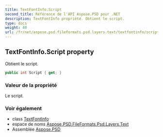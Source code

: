 ```yaml
---
title: TextFontInfo.Script
second_title: Référence de l'API Aspose.PSD pour .NET
description: TextFontInfo propriété. Obtient le script.
type: docs
weight: 40
url: /fr/net/aspose.psd.fileformats.psd.layers.text/textfontinfo/script/
---
```

## TextFontInfo.Script property

Obtient le script.

```csharp
public int Script { get; }
```

### Valeur de la propriété

Le script.

### Voir également

* class [TextFontInfo](../)
* espace de noms [Aspose.PSD.FileFormats.Psd.Layers.Text](../../textfontinfo/)
* Assemblée [Aspose.PSD](../../../)


